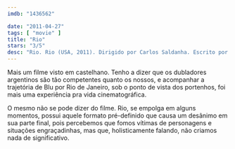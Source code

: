 ```yaml
---
imdb: "1436562"

date: "2011-04-27"
tags: [ "movie" ]
title: "Rio"
stars: "3/5"
desc: "Rio. Rio (USA, 2011). Dirigido por Carlos Saldanha. Escrito por Carlos Saldanha, Earl Richey Jones, Todd R. Jones, Don Rhymer, Joshua Sternin, Jennifer Ventimilia, Sam Harper. Com Karen Disher, Jason Fricchione, Sofia Scarpa Saldanha, Leslie Mann, Kelly Keaton, Jesse Eisenberg, Wanda Sykes, Jane Lynch, Rodrigo Santoro."
---
```

Mais um filme visto em castelhano. Tenho a dizer que os dubladores argentinos são tão competentes quanto os nossos, e acompanhar a trajetória de Blu por Rio de Janeiro, sob o ponto de vista dos portenhos, foi mais uma experiência pra vida cinematográfica.

O mesmo não se pode dizer do filme. Rio, se empolga em alguns momentos, possui aquele formato pré-definido que causa um desânimo em sua parte final, pois percebemos que fomos vítimas de personagens e situações engraçadinhas, mas que, holisticamente falando, não criamos nada de significativo.

